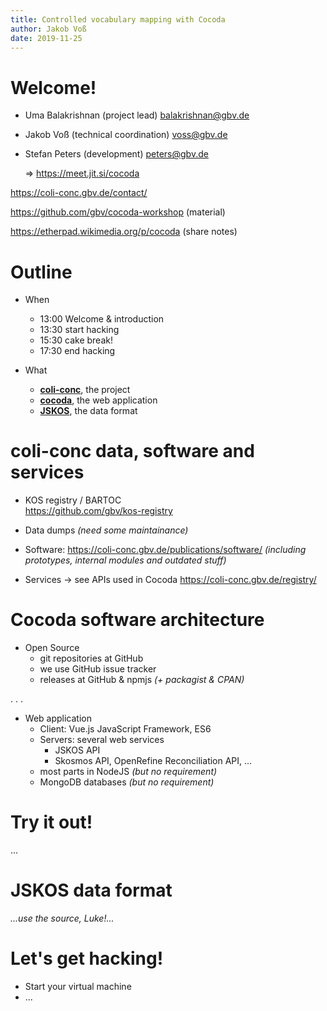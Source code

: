 ```yaml
---
title: Controlled vocabulary mapping with Cocoda
author: Jakob Voß
date: 2019-11-25
---
```


# Welcome!

* Uma Balakrishnan (project lead) <balakrishnan@gbv.de> 

* Jakob Voß (technical coordination) <voss@gbv.de> 

* Stefan Peters (development) <peters@gbv.de> 

  $\Rightarrow$ <https://meet.jit.si/cocoda>


<https://coli-conc.gbv.de/contact/>

<https://github.com/gbv/cocoda-workshop> (material)

<https://etherpad.wikimedia.org/p/cocoda> (share notes)

# Outline

* When
    * 13:00 Welcome & introduction
    * 13:30 start hacking
    * 15:30 cake break!
    * 17:30 end hacking

* What
    * **[coli-conc]**, the project
    * **[cocoda]**, the web application
    * **[JSKOS]**, the data format

# coli-conc data, software and services

* KOS registry / BARTOC\
  <https://github.com/gbv/kos-registry>

* Data dumps _(need some maintainance)_

* Software: <https://coli-conc.gbv.de/publications/software/>
  _(including prototypes, internal modules and outdated stuff)_

* Services $\rightarrow$ see APIs used in Cocoda
  <https://coli-conc.gbv.de/registry/>

# Cocoda software architecture

* Open Source
    * git repositories at GitHub
    * we use GitHub issue tracker
    * releases at GitHub & npmjs _(+ packagist & CPAN)_

. . .

* Web application
    * Client: Vue.js JavaScript Framework, ES6
    * Servers: several web services
        * JSKOS API
        * Skosmos API, OpenRefine Reconciliation API, ...
    * most parts in NodeJS _(but no requirement)_
    * MongoDB databases _(but no requirement)_

# Try it out!

...

# JSKOS data format

_...use the source, Luke!..._

# Let's get hacking!

* Start your virtual machine
* ...


[coli-conc]: https://coli-conc.gbv.de/
[cocoda]: https://coli-conc.gbv.de/cocoda/
[jskos]: http://gbv.github.io/jskos/

